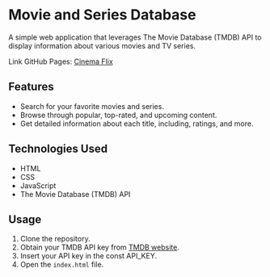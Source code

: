 # Movie and Series Database

A simple web application that leverages The Movie Database (TMDB) API to display information about various movies and TV series.

Link GitHub Pages: [Cinema Flix](https://thiago-taboada.github.io/Cinema-Flix/)

## Features

- Search for your favorite movies and series.
- Browse through popular, top-rated, and upcoming content.
- Get detailed information about each title, including, ratings, and more.

## Technologies Used

- HTML
- CSS
- JavaScript
- The Movie Database (TMDB) API

## Usage

1. Clone the repository.
2. Obtain your TMDB API key from [TMDB website](https://developer.themoviedb.org/docs).
3. Insert your API key in the const API_KEY.
4. Open the `index.html` file.
